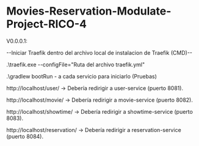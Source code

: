 # Movies-Reservation-Modulate-Project-RICO-4

V0.0.0.1:

--Iniciar Traefik dentro del archivo local de instalacion de  Traefik (CMD)--

.\traefik.exe --configFile="Ruta del archivo traefik.yml"

.\gradlew bootRun - a cada servicio para iniciarlo (Pruebas)

http://localhost/user/ -> Debería redirigir a user-service (puerto 8081).

http://localhost/movie/ -> Debería redirigir a movie-service (puerto 8082).

http://localhost/showtime/ -> Debería redirigir a showtime-service (puerto 8083).

http://localhost/reservation/ -> Debería redirigir a reservation-service (puerto 8084).
